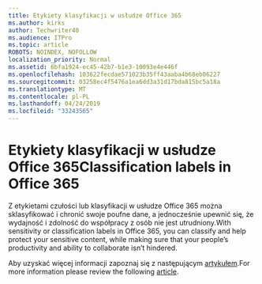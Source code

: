 ```yaml
---
title: Etykiety klasyfikacji w usłudze Office 365
ms.author: kirks
author: Techwriter40
ms.audience: ITPro
ms.topic: article
ROBOTS: NOINDEX, NOFOLLOW
localization_priority: Normal
ms.assetid: 6bfa1924-ec45-42b7-b1e3-10093e4e446f
ms.openlocfilehash: 103622fecdae571023b35ff43aaba4b68eb06227
ms.sourcegitcommit: 03258ec4f5476a1ea6dd3a31d17bda815bc5a18a
ms.translationtype: MT
ms.contentlocale: pl-PL
ms.lasthandoff: 04/24/2019
ms.locfileid: "33243565"
---
```

# <a name="classification-labels-in-office-365"></a><span data-ttu-id="060f7-102">Etykiety klasyfikacji w usłudze Office 365</span><span class="sxs-lookup"><span data-stu-id="060f7-102">Classification labels in Office 365</span></span>

<span data-ttu-id="060f7-103">Z etykietami czułości lub klasyfikacji w usłudze Office 365 można sklasyfikować i chronić swoje poufne dane, a jednocześnie upewnić się, że wydajność i zdolność do współpracy z osób nie jest utrudniony.</span><span class="sxs-lookup"><span data-stu-id="060f7-103">With sensitivity or classification labels in Office 365, you can classify and help protect your sensitive content, while making sure that your people’s productivity and ability to collaborate isn’t hindered.</span></span>

<span data-ttu-id="060f7-104">Aby uzyskać więcej informacji zapoznaj się z następującym [artykułem](https://docs.microsoft.com/en-us/office365/securitycompliance/sensitivity-labels).</span><span class="sxs-lookup"><span data-stu-id="060f7-104">For more information please review the following [article](https://docs.microsoft.com/en-us/office365/securitycompliance/sensitivity-labels).</span></span>
